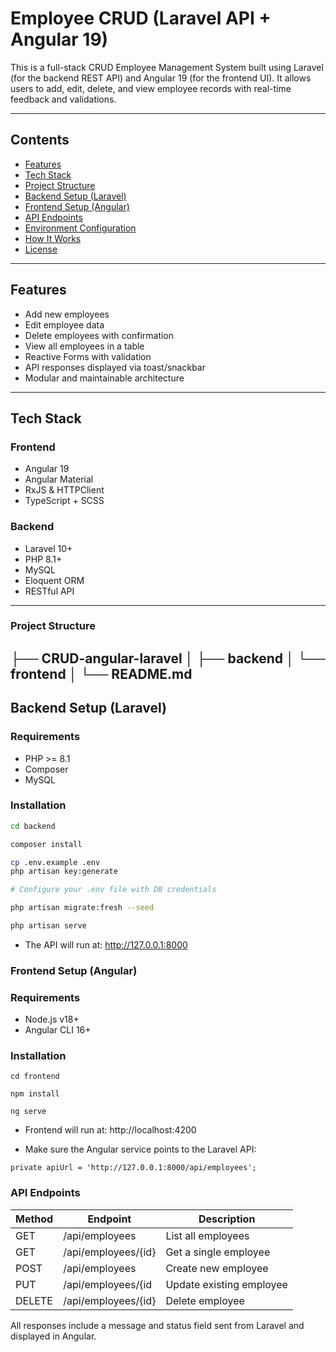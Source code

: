 # Employee CRUD (Laravel API + Angular 19)

This is a full-stack CRUD Employee Management System built using Laravel (for the backend REST API) and Angular 19 (for the frontend UI). It allows users to add, edit, delete, and view employee records with real-time feedback and validations.

---

## Contents

- [Features](#features)
- [Tech Stack](#tech-stack)
- [Project Structure](#project-structure)
- [Backend Setup (Laravel)](#backend-setup-laravel)
- [Frontend Setup (Angular)](#frontend-setup-angular)
- [API Endpoints](#api-endpoints)
- [Environment Configuration](#environment-configuration)
- [How It Works](#how-it-works)
- [License](#license)

---

## Features

- Add new employees
- Edit employee data
- Delete employees with confirmation
- View all employees in a table
- Reactive Forms with validation
- API responses displayed via toast/snackbar
- Modular and maintainable architecture

---

## Tech Stack

### Frontend
- Angular 19
- Angular Material
- RxJS & HTTPClient
- TypeScript + SCSS

### Backend
- Laravel 10+
- PHP 8.1+
- MySQL
- Eloquent ORM
- RESTful API

---

### Project Structure

├── CRUD-angular-laravel
│   ├── backend
│   └── frontend
│   └── README.md
---



## Backend Setup (Laravel)

### Requirements
- PHP >= 8.1
- Composer
- MySQL

### Installation

```bash
cd backend

composer install

cp .env.example .env
php artisan key:generate

# Configure your .env file with DB credentials

php artisan migrate:fresh --seed

php artisan serve

```
- The API will run at: http://127.0.0.1:8000


### Frontend Setup (Angular)

### Requirements

- Node.js v18+
- Angular CLI 16+

### Installation

```
cd frontend

npm install

ng serve

```
- Frontend will run at: http://localhost:4200

- Make sure the Angular service points to the Laravel API:

```
private apiUrl = 'http://127.0.0.1:8000/api/employees';
```


### API Endpoints

| Method  | Endpoint  | Description | 
| --------| -------- | ----------- |
| GET    |    /api/employees      | List all employees | 
| GET    |    /api/employees/{id}	| Get a single employee  |
| POST   |    /api/employees      | Create new employee |
| PUT    |    /api/employees/{id  | Update existing employee  |
| DELETE |    /api/employees/{id} | Delete employee  |

All responses include a message and status field sent from Laravel and displayed in Angular.


